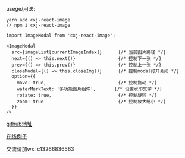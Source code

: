 usege/用法:

```
yarn add cxj-react-image
// npm i cxj-react-image
```

```
import ImageModal from 'cxj-react-image';

<ImageModal 
  src={imageList[currentImageIndex]}      {/* 当前图片路径 */}
  next={() => this.next()}                {/* 控制下一张 */}
  prev={() => this.prev()}                {/* 控制上一张 */}
  closeModal={() => this.closeImg()}      {/* 控制modal打开关闭 */}
  option={{
    move: true,                           {/* 控制拖动 */}
    waterMarkText: '多功能图片组件',       {/* 设置水印文字 */}
    rotate: true,                         {/* 控制旋转 */}
    zoom: true                            {/* 控制放大缩小 */}
  }}
/>
```

[github地址](https://github.com/wtfjun/reactImageDemo)

[在线例子](https://wtfjun.github.io/reactImageDemo/build/)

交流请加wx: c13266836563

